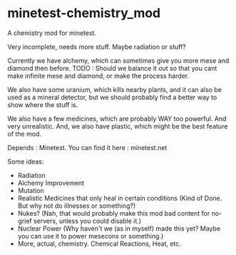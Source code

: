 minetest-chemistry_mod
======================

A chemistry mod for minetest.

Very incomplete, needs more stuff. Maybe radiation or stuff?

Currently we have alchemy, which can sometimes give you more mese and diamond then before. 
TODO : Should we balance it out so that you cant make infinite mese and diamond, or make the process harder.

We also have some uranium, which kills nearby plants, and it can also be used as a mineral detector, but we should probably find a better way to show where the stuff is.

We also have a few medicines, which are probably WAY too powerful. And very unrealistic.
And, we also have plastic, which might be the best feature of the mod.

Depends : Minetest. You can find it here : minetest.net

Some ideas:

- Radiation
- Alchemy Improvement
- Mutation
- Realistic Medicines that only heal in certain conditions (Kind of Done. But why not do illnesses or something?)
- Nukes? (Nah, that would probably make this mod bad content for no-grief servers, unless you could disable it.)
- Nuclear Power (Why haven't we (as in myself) made this yet? Maybe you can use it to power mesecons or something.)
- More, actual, chemistry. Chemical Reactions, Heat, etc. 
